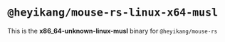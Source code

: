 # `@heyikang/mouse-rs-linux-x64-musl`

This is the **x86_64-unknown-linux-musl** binary for `@heyikang/mouse-rs`
